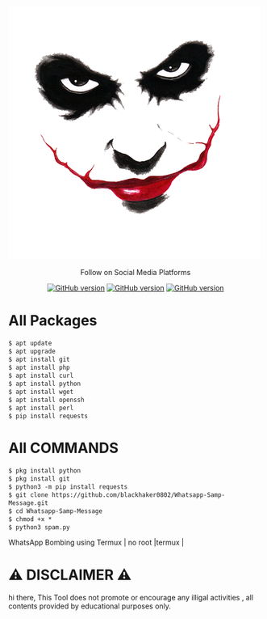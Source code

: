 ![full](joker-21110.png)
<p align="center">
  <b1> Follow on Social Media Platforms </b1>
</p>
<p align="center">
<a href=""><img title="GitHub version" src="https://img.shields.io/badge/-Facebook-blue" ></a> <a href="https://instagram.com/maheshpawar0802?igshid=yy1vj2qxk4n4"><img title="GitHub version" src="https://img.shields.io/badge/-instagram-red" ></a> <a href="https://github.com/BlackPanther123-bot"><img title="GitHub version" src="https://img.shields.io/badge/-github-black" ></a>
</p>


# All Packages 
```
$ apt update 
$ apt upgrade 
$ apt install git 
$ apt install php 
$ apt install curl 
$ apt install python
$ apt install wget 
$ apt install openssh 
$ apt install perl
$ pip install requests
```
# All COMMANDS
```
$ pkg install python
$ pkg install git
$ python3 -m pip install requests
$ git clone https://github.com/blackhaker0802/Whatsapp-Samp-Message.git
$ cd Whatsapp-Samp-Message
$ chmod +x *
$ python3 spam.py
```
WhatsApp Bombing using Termux | no root |termux |

# ⚠️ DISCLAIMER ⚠️

hi there, 
This Tool does not promote or encourage any illigal activities , all contents provided by educational purposes only. 

